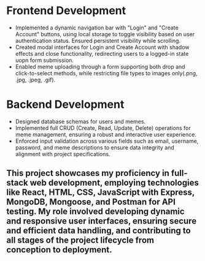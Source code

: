 # Frontend Development
  - Implemented a dynamic navigation bar with "Login" and "Create Account" buttons, using local storage to toggle visibility based on user authentication status. Ensured persistent visibility while scrolling.
  - Created modal interfaces for Login and Create Account with shadow effects and close functionality, redirecting users to a logged-in state uopn form submission.
  - Enabled meme uploading through a form supporting both drop and click-to-select methods, while restricting file types to images only(.png, .jpg, .jpeg, .gif).

# Backend Development
  - Designed database schemas for users and memes.
  - Implemented full CRUD (Create, Read, Update, Delete) operations for meme management, ensuring a robust and interactive user experience.
  - Enforced input validation across various fields such as email, username, password, and meme descriptions to ensure data integrity and alignment with project specifications.

## This project showcases my proficiency in full-stack web development, employing technologies like React, HTML, CSS, JavaScript with Express, MongoDB, Mongoose, and Postman for API testing. My role involved developing dynamic and responsive user interfaces, ensuring secure and efficient data handling, and contributing to all stages of the project lifecycle from conception to deployment.

